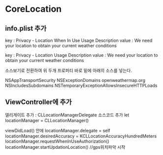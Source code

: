 
# CoreLocation

## info.plist 추가
key : Privacy - Location When In Use Usage Description
value : We need your location to obtain your current weather conditions

key : Privacy - Location Usage Description
value : We need your location to obtain your current weather conditions

소스보기로 전환하여 위 두개 프로퍼티 바로 밑에 아래의 소스를 넣는다.

<key>NSAppTransportSecurity</key>
<dict>
  <key>NSExceptionDomains</key>
  <dict>
    <key>openweathermap.org</key>
    <dict>
      <key>NSIncludesSubdomains</key>
      <true/>
      <key>NSTemporaryExceptionAllowsInsecureHTTPLoads</key>
      <true/>
    </dict>
  </dict>
</dict>


## ViewController에 추가
델리게이트 추가 : CLLocationManagerDelegate
소스코드 추가
let locationManager = CLLocationManager()

viewDidLoad() 안에
locationManager.delegate = self
locationManager.desiredAccuracy = KCLLocationAccuracyHundredMeters
locationManager.requestWhenInUseAuthorization()
locationManager.startUpdationLocation() //gps위치파악 시작
